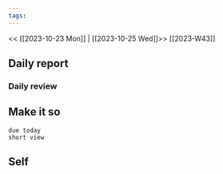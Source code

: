 ```yaml
---
tags:
---
```

<< [[2023-10-23 Mon]] | [[2023-10-25 Wed]]>>
[[2023-W43]]

## Daily report

### Daily review
## Make it so
```tasks
due today
short view
```

## Self

